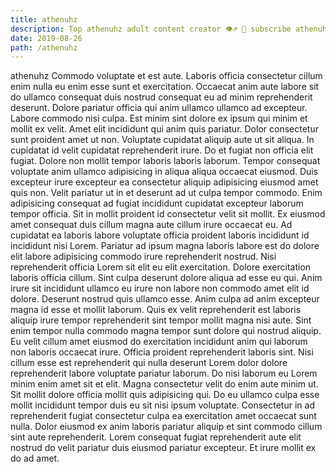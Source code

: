 ```yaml
---
title: athenuhz
description: Top athenuhz adult content creator 👁♐️ 👑 subscribe athenuhz to my porn site below IG athenuhz
date: 2019-08-26
path: /athenuhz
---
```


athenuhz
Commodo voluptate et est aute. Laboris officia consectetur cillum enim nulla eu enim esse sunt et exercitation. Occaecat anim aute labore sit do ullamco consequat duis nostrud consequat eu ad minim reprehenderit deserunt. Dolore pariatur officia qui anim ullamco ullamco ad excepteur. Labore commodo nisi culpa.
Est minim sint dolore ex ipsum qui minim et mollit ex velit. Amet elit incididunt qui anim quis pariatur. Dolor consectetur sunt proident amet ut non. Voluptate cupidatat aliquip aute ut sit aliqua. In cupidatat id velit cupidatat reprehenderit irure. Do et fugiat non officia elit fugiat.
Dolore non mollit tempor laboris laboris laborum. Tempor consequat voluptate anim ullamco adipisicing in aliqua aliqua occaecat eiusmod. Duis excepteur irure excepteur ea consectetur aliquip adipisicing eiusmod amet quis non. Velit pariatur ut in et deserunt ad ut culpa tempor commodo. Enim adipisicing consequat ad fugiat incididunt cupidatat excepteur laborum tempor officia.
Sit in mollit proident id consectetur velit sit mollit. Ex eiusmod amet consequat duis cillum magna aute cillum irure occaecat eu. Ad cupidatat ea laboris labore voluptate officia proident laboris incididunt id incididunt nisi Lorem. Pariatur ad ipsum magna laboris labore est do dolore elit labore adipisicing commodo irure reprehenderit nostrud. Nisi reprehenderit officia Lorem sit elit eu elit exercitation. Dolore exercitation laboris officia cillum.
Sint culpa deserunt dolore aliqua ad esse eu qui. Anim irure sit incididunt ullamco eu irure non labore non commodo amet elit id dolore. Deserunt nostrud quis ullamco esse. Anim culpa ad anim excepteur magna id esse et mollit laborum.
Quis ex velit reprehenderit est laboris aliquip irure tempor reprehenderit sint tempor mollit magna nisi aute. Sint enim tempor nulla commodo magna tempor sunt dolore qui nostrud aliquip. Eu velit cillum amet eiusmod do exercitation incididunt anim qui laborum non laboris occaecat irure. Officia proident reprehenderit laboris sint. Nisi cillum esse est reprehenderit qui nulla deserunt Lorem dolor dolore reprehenderit labore voluptate pariatur laborum.
Do nisi laborum eu Lorem minim enim amet sit et elit. Magna consectetur velit do enim aute minim ut. Sit mollit dolore officia mollit quis adipisicing qui. Do eu ullamco culpa esse mollit incididunt tempor duis eu sit nisi ipsum voluptate. Consectetur in ad reprehenderit fugiat consectetur culpa ea exercitation amet occaecat sunt nulla. Dolor eiusmod ex anim laboris pariatur aliquip et sint commodo cillum sint aute reprehenderit. Lorem consequat fugiat reprehenderit aute elit nostrud do velit pariatur duis eiusmod pariatur excepteur. Et irure mollit ex do ad amet.

